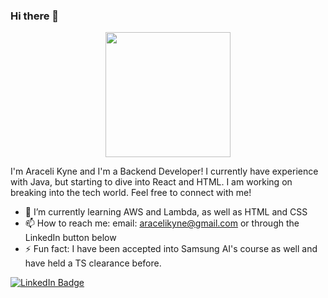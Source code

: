 ### Hi there 👋


<div id="header" align="center">
  <img src="https://media.giphy.com/media/HscDLzkO8EOTmgkhQP/giphy.gif" width="200"/>
</div>

I'm Araceli Kyne and I'm a Backend Developer! I currently have experience with Java, but starting to dive into React and HTML.
I am working on breaking into the tech world. Feel free to connect with me!

- 🌱 I’m currently learning AWS and Lambda, as well as HTML and CSS
- 📫 How to reach me: email: aracelikyne@gmail.com or through the LinkedIn button below
- ⚡ Fun fact: I have been accepted into Samsung AI's course as well and have held a TS clearance before.



<div id="badges">
  <a href="https://www.linkedin.com/in/araceli-kyne/">
  <img src="https://img.shields.io/badge/LinkedIn-blue?style=for-the-badge&logo=linkedin&logoColor=white" alt="LinkedIn Badge"/>
</div>
<!--
**Aracelikyne/Aracelikyne** is a ✨ _special_ ✨ repository because its `README.md` (this file) appears on your GitHub profile.

Here are some ideas to get you started:

- 🔭 I’m currently working on ...
- 🌱 I’m currently learning ...
- 👯 I’m looking to collaborate on ...
- 🤔 I’m looking for help with ...
- 💬 Ask me about ...
- 📫 How to reach me: ...
- 😄 Pronouns: ...
- ⚡ Fun fact: ...
-->
